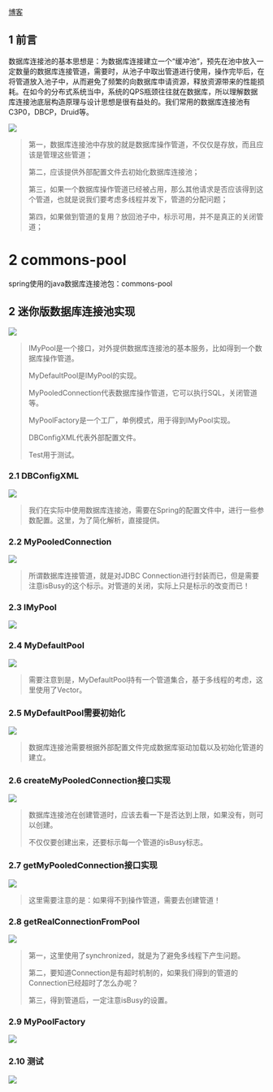 [博客](https://blog.51cto.com/zhangfengzhe/2069971)

## 1 前言

数据库连接池的基本思想是：为数据库连接建立一个“缓冲池”，预先在池中放入一定数量的数据库连接管道，需要时，从池子中取出管道进行使用，操作完毕后，在将管道放入池子中，从而避免了频繁的向数据库申请资源，释放资源带来的性能损耗。在如今的分布式系统当中，系统的QPS瓶颈往往就在数据库，所以理解数据库连接池底层构造原理与设计思想是很有益处的。我们常用的数据库连接池有C3P0，DBCP，Druid等。



![](../assets/9.1.png)

> 第一，数据库连接池中存放的就是数据库操作管道，不仅仅是存放，而且应该是管理这些管道；
>
> 第二，应该提供外部配置文件去初始化数据库连接池；
>
> 第三，如果一个数据库操作管道已经被占用，那么其他请求是否应该得到这个管道，也就是说我们要考虑多线程并发下，管道的分配问题；
>
> 第四，如果做到管道的复用？放回池子中，标示可用，并不是真正的关闭管道；



# 2 commons-pool

spring使用的java数据库连接池包：commons-pool





## 2 迷你版数据库连接池实现

![](../assets/9.2.png)



> IMyPool是一个接口，对外提供数据库连接池的基本服务，比如得到一个数据库操作管道。
>
> MyDefaultPool是IMyPool的实现。
>
> MyPooledConnection代表数据库操作管道，它可以执行SQL，关闭管道等。
>
> MyPoolFactory是一个工厂，单例模式，用于得到IMyPool实现。
>
> DBConfigXML代表外部配置文件。
>
> Test用于测试。



### 2.1 DBConfigXML

![](../assets/9.3.png)

> 我们在实际中使用数据库连接池，需要在Spring的配置文件中，进行一些参数配置。这里，为了简化解析，直接提供。 



### 2.2 MyPooledConnection

![](../assets/9.4.png)

> 所谓数据库连接管道，就是对JDBC Connection进行封装而已，但是需要注意isBusy的这个标示。对管道的关闭，实际上只是标示的改变而已！ 



### 2.3 IMyPool

![](../assets/9.5.png)





### 2.4 MyDefaultPool

![](../assets/9.6.png)

> 需要注意到是，MyDefaultPool持有一个管道集合，基于多线程的考虑，这里使用了Vector。 



### 2.5 MyDefaultPool需要初始化

![](../assets/9.7.png)

> 数据库连接池需要根据外部配置文件完成数据库驱动加载以及初始化管道的建立。 



### 2.6 createMyPooledConnection接口实现

![](../assets/9.8.png)

> 数据库连接池在创建管道时，应该去看一下是否达到上限，如果没有，则可以创建。
>
> 不仅仅要创建出来，还要标示每一个管道的isBusy标志。



### 2.7 getMyPooledConnection接口实现

![](../assets/9.9.png)

> 这里需要注意的是：如果得不到操作管道，需要去创建管道！



### 2.8 getRealConnectionFromPool

![](../assets/9.10.png)

> 第一，这里使用了synchronized，就是为了避免多线程下产生问题。
>
> 第二，要知道Connection是有超时机制的，如果我们得到的管道的Connection已经超时了怎么办呢？
>
> 第三，得到管道后，一定注意isBusy的设置。



### 2.9 MyPoolFactory

![](../assets/9.11.png)



### 2.10 测试

![](../assets/9.12.png)

